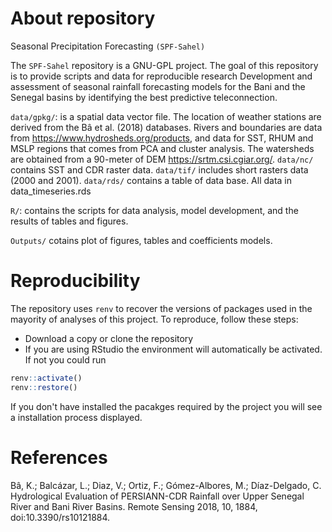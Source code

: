 # About repository

Seasonal Precipitation Forecasting `(SPF-Sahel)`

The `SPF-Sahel` repository is a GNU-GPL project. The goal of this repository is to provide scripts and data for reproducible research Development and assessment of seasonal rainfall forecasting models for the Bani and the Senegal basins by identifying the best predictive teleconnection.

`data/gpkg/`: is a spatial data vector file. The location of weather stations are derived from the Bâ et al. (2018) databases. Rivers and boundaries are data from https://www.hydrosheds.org/products, and data for SST, RHUM and MSLP regions that comes from PCA and cluster analysis. The watersheds are obtained from a 90-meter of DEM https://srtm.csi.cgiar.org/.
`data/nc/` contains SST and CDR raster data. 
`data/tif/` includes short rasters data (2000 and 2001).
`data/rds/` contains a table of data base. All data in data_timeseries.rds

`R/`: contains the scripts for data analysis, model development, and the results of tables and figures.

`Outputs/` cotains plot of figures, tables and coefficients models.

# Reproducibility

The repository uses `renv` to recover the versions of packages used in the mayority 
of analyses of this project. To reproduce, follow these steps:

- Download a copy or clone the repository
- If you are using RStudio the environment will automatically be activated. If not
you could run

```r
renv::activate()
renv::restore()
```

If you don't have installed the pacakges required by the project you will see a
installation process displayed.

# References
Bâ, K.; Balcázar, L.; Diaz, V.; Ortiz, F.; Gómez-Albores, M.; Díaz-Delgado, C. Hydrological Evaluation of PERSIANN-CDR Rainfall over Upper Senegal River and Bani River Basins. Remote Sensing 2018, 10, 1884, doi:10.3390/rs10121884.
